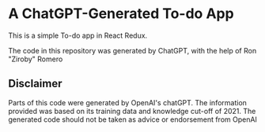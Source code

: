 # A ChatGPT-Generated To-do App

This is a simple To-do app in React Redux.

The code in this repository was generated by ChatGPT, with the help of
Ron "Ziroby" Romero

## Disclaimer

Parts of this code were generated by OpenAI's chatGPT. The information provided was based on its training data and
knowledge cut-off of 2021. The generated code should not be taken as advice or endorsement from OpenAI

